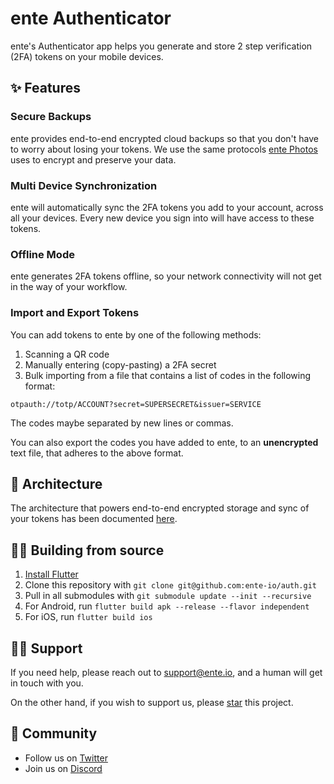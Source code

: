 # ente Authenticator

ente's Authenticator app helps you generate and store 2 step verification (2FA)
tokens on your mobile devices.

## ✨ Features

### Secure Backups

ente provides end-to-end encrypted cloud backups so that you don't have to worry
about losing your tokens. We use the same protocols [ente
Photos](https://ente.io/photos) uses to encrypt and preserve your data.


### Multi Device Synchronization

ente will automatically sync the 2FA tokens you add to your account, across all
your devices. Every new device you sign into will have access to these tokens.


### Offline Mode

ente generates 2FA tokens offline, so your network connectivity will not get in
the way of your workflow.

### Import and Export Tokens

You can add tokens to ente by one of the following methods:
1. Scanning a QR code
2. Manually entering (copy-pasting) a 2FA secret
3. Bulk importing from a file that contains a list of codes in the following
   format:
```
otpauth://totp/ACCOUNT?secret=SUPERSECRET&issuer=SERVICE
```
The codes maybe separated by new lines or commas.

You can also export the codes you have added to ente, to an **unencrypted** text
file, that adheres to the above format.


## 🔩 Architecture

The architecture that powers end-to-end encrypted storage and sync of your
tokens has been documented [here](architecture/index.md).


## 🧑‍💻 Building from source

1. [Install Flutter](https://flutter.dev/docs/get-started/install)
2. Clone this repository with `git clone git@github.com:ente-io/auth.git` 
3. Pull in all submodules with `git submodule update --init --recursive`
4. For Android, run `flutter build apk --release --flavor independent`
5. For iOS, run `flutter build ios` 


## 🙋‍♂️ Support

If you need help, please reach out to support@ente.io, and a human will get in
touch with you.

On the other hand, if you wish to support us, please
[star](https://github.com/ente-io/auth/stargazers) this project.


## 💜 Community
- Follow us on [Twitter](https://twitter.com/enteio)
- Join us on [Discord](https://ente.io/discord)
